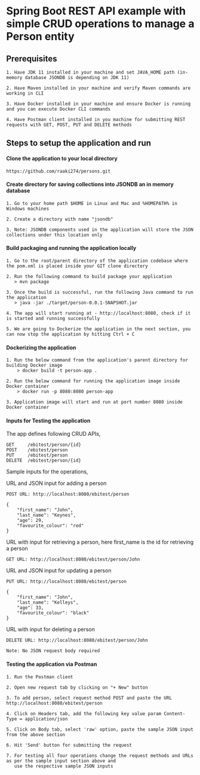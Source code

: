 # Spring Boot REST API example with simple CRUD operations to manage a Person entity

## Prerequisites
    1. Have JDK 11 installed in your machine and set JAVA_HOME path (in-memory database JSONDB is depending on JDK 11)
    
    2. Have Maven installed in your machine and verify Maven commands are working in CLI
    
    3. Have Docker installed in your machine and ensure Docker is running and you can execute Docker CLI commands
    
    4. Have Postman client installed in you machine for submitting REST requests with GET, POST, PUT and DELETE methods

## Steps to setup the application and run

#### Clone the application to your local directory
    https://github.com/raaki274/persons.git

#### Create directory for saving collections into JSONDB an in memory database
    1. Go to your home path $HOME in Linux and Mac and %HOMEPATH% in Windows machines
    
    2. Create a directory with name "jsondb"
    
    3. Note: JSONDB components used in the application will store the JSON collections under this location only
    
#### Build packaging and running the application locally
    1. Go to the root/parent directory of the application codebase where the pom.xml is placed inside your GIT clone directory
    
    2. Run the following command to build package your application
       > mvn package
       
    3. Once the build is successful, run the following Java command to run the application
       > java -jar ./target/person-0.0.1-SNAPSHOT.jar
       
    4. The app will start running at - http://localhost:8080, check if it is started and running successfully
    
    5. We are going to Dockerize the application in the next section, you can now stop the application by hitting Ctrl + C
    
#### Dockerizing the application
    1. Run the below command from the application's parent directory for building Docker image
        > docker build -t person-app .
    
    2. Run the below command for running the application image inside Docker container
        > docker run -p 8080:8080 person-app
    
    3. Application image will start and run at port number 8080 inside Docker container

#### Inputs for Testing the application
The app defines following CRUD APIs,

    GET     /ebitest/person/{id}
    POST    /ebitest/person
    PUT     /ebitest/person
    DELETE  /ebitest/person/{id}

Sample inputs for the operations,

URL and JSON input for adding a person 

    POST URL: http://localhost:8080/ebitest/person
    
    {
        "first_name": "John",
        "last_name": "Keynes",
        "age": 29,
        "favourite_colour": "red"
    }

URL with input for retrieving a person, here first_name is the id for retrieving a person
    
    GET URL: http://localhost:8080/ebitest/person/John
    
    
URL and JSON input for updating a person
    
    PUT URL: http://localhost:8080/ebitest/person
    
    {
        "first_name": "John",
        "last_name": "Kelleys",
        "age": 33,
        "favourite_colour": "black"
    }

URL with input for deleting a person

    DELETE URL: http://localhost:8080/ebitest/person/John
    
    Note: No JSON request body required
    
#### Testing the application via Postman
    1. Run the Postman client
    
    2. Open new request tab by clicking on "+ New" button
    
    3. To add person, select request method POST and paste the URL http://localhost:8080/ebitest/person
    
    4. Click on Headers tab, add the following key value param Content-Type = application/json
    
    5. Click on Body tab, select 'raw' option, paste the sample JSON input from the above section
    
    6. Hit 'Send' button for submitting the request
    
    7. For testing all four operations change the request methods and URLs as per the sample input section above and
       use the respective sample JSON inputs
       


